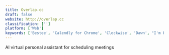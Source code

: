 ```yaml
---
title: Overlap.cc
draft: false 
website: http://overlap.cc
classification: ['']
platform: ['Web']
keywords: ['Bestee', 'Calendly for Chrome', 'Clockwise', 'Dawn', "I'm Free FYI", 'Julie Desk', 'Meetingbird for Gmail', 'Mia', 'Mixmax Calendar', 'Pick', 'Rax', 'Schedule Bot', 'Slash by Julie Desk', 'TARS Meeting Chatbots', 'Voicea', 'Wisembly Jam', 'WizCal', 'Worklife Slackbot', 'x.ai', 'x.ai for Individuals']
---
```

AI virtual personal assistant for scheduling meetings